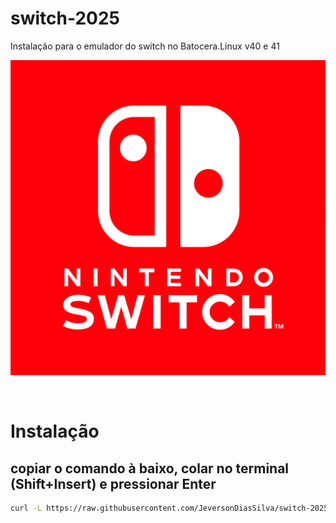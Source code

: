 # switch-2025
Instalação para o  emulador do switch no Batocera.Linux v40 e 41 

![](./img/logo.png)

<br>

# Instalação
<h2>copiar o comando à baixo, colar no terminal (Shift+Insert) e pressionar Enter</h2>

```bash
curl -L https://raw.githubusercontent.com/JeversonDiasSilva/switch-2025/main/RUn.sh | bash
```

